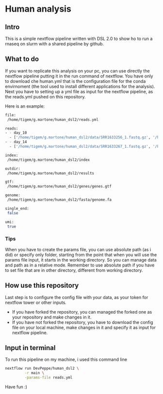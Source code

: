 # Human analysis

## Intro
This is a simple nextflow pipeline written with DSL 2.0 to show ho to run a rnaseq on slurm with a shared pipeline by github.

## What to do
If you want to replicate this analysis on your pc, you can use directly the nextflow pipeline putting it in the run command of nextflow. You have only to download che human.yml that is the configuration file for the conda envirnoment (the tool used to install different applications for the analysis). Next you have to setting up a yml file as input for the nextflow pipeline, as the reads.yml pushed on this repository.

Here is an example:

```bash
file:
 /home/tigem/g.martone/human_dsl2/reads.yml

reads:
- - day_10
  - ['/home/tigem/g.martone/human_dsl2/data/SRR1633256_1.fastq.gz', '/home/tigem/g.martone/human_dsl2/data/SRR1633256_2.fastq.gz' ]
- - day_14
  - ['/home/tigem/g.martone/human_dsl2/data/SRR1633267_1.fastq.gz', '/home/tigem/g.martone/human_dsl2/data/SRR1633267_2.fastq.gz' ]

index:
 /home/tigem/g.martone/human_dsl2/index

outdir:
 /home/tigem/g.martone/human_dsl2/results

gtf:
 /home/tigem/g.martone/human_dsl2/genes/genes.gtf

genome:
 /home/tigem/g.martone/human_dsl2/fasta/genome.fa

single_end:
 false

umi:
 true
```

### Tips

When you have to create the params file, you can use absolute path (as i did) or specify only folder, starting from the point that when you will use the params file input, it starts in the working directory. So you can manage data and path as in a relative mode. Remember to use absolute path if you have to set file that are in other directory, different from working directory.

## How use this repository

Last step is to configure the config file with your data, as your token for nextflow tower or other inputs.
- If you have forked the repository, you can managed the forked one as your repository and make changes in it.
- If you have not forked the repository, you have to download the config file on your local machine, make changes in it and specify it as input for nextflow pipeline.

## Input in terminal
To run this pipeline on my machine, i used this command line

```bash
nextflow run DevPeppe/human_dsl2 \
		 -r main \
		 -params-file reads.yml
```

Have fun :)
